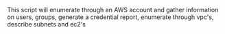 This script will enumerate through an AWS account and gather information on users, groups, generate a credential report, enumerate through vpc's, describe subnets and ec2's
